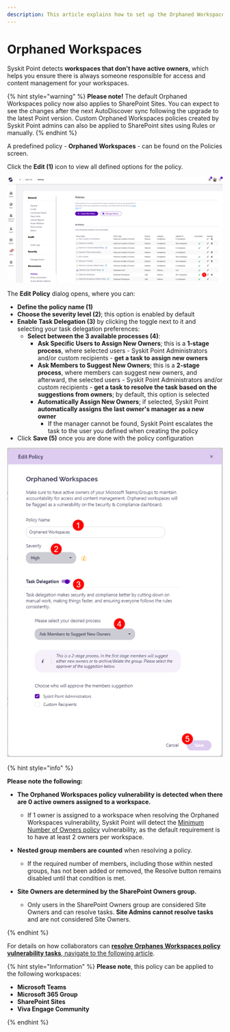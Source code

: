 ```yaml
---
description: This article explains how to set up the Orphaned Workspaces policy in Syskit Point.
---
```


# Orphaned Workspaces

Syskit Point detects **workspaces that don't have active owners**, which helps you ensure there is always someone responsible for access and content management for your workspaces. 

{% hint style="warning" %}
**Please note!** 
The default Orphaned Workspaces policy now also applies to SharePoint Sites. 
You can expect to see the changes after the next AutoDiscover sync following the upgrade to the latest Point version.
Custom Orphaned Workspaces policies created by Syskit Point admins can also be applied to SharePoint sites using Rules or manually.
{% endhint %}

A predefined policy - **Orphaned Workspaces** - can be found on the Policies screen. 

Click the **Edit (1)** icon to view all defined options for the policy. 

![Orphaned Workspaces - Edit Policy](../../.gitbook/assets/set-up-automated-workflows-orphaned-edit.png)

The **Edit Policy** dialog opens, where you can:
* **Define the policy name (1)**
* **Choose the severity level (2)**; this option is enabled by default
* **Enable Task Delegation (3)** by clicking the toggle next to it and selecting your task delegation preferences:
  * **Select between the 3 available processes (4)**:
    * **Ask Specific Users to Assign New Owners**; this is a **1-stage process**, where selected users - Syskit Point Administrators and/or custom recipients - **get a task to assign new owners**
    * **Ask Members to Suggest New Owners**; this is a **2-stage process**, where members can suggest new owners, and afterward, the selected users - Syskit Point Administrators and/or custom recipients - **get a task to resolve the task based on the suggestions from owners**; by default, this option is selected
    * **Automatically Assign New Owners**; if selected, Syskit Point **automatically assigns the last owner's manager as a new owner**
      * If the manager cannot be found, Syskit Point escalates the task to the user you defined when creating the policy
* Click **Save (5)** once you are done with the policy configuration 

![Edit Policy Dialog](../../.gitbook/assets/set-up-automated-workflows-orphaned-dialog.png)


{% hint style="info" %}

**Please note the following:** 
* **The Orphaned Workspaces policy vulnerability is detected when there are 0 active owners assigned to a workspace.** 
  * If 1 owner is assigned to a workspace when resolving the Orphaned Workspaces vulnerability, Syskit Point will detect the [Minimum Number of Owners policy](../../point-collaborators/resolve-governance-tasks/minimum-number-of-owners.md) vulnerability, as the default requirement is to have at least 2 owners per workspace. 

* **Nested group members are counted** when resolving a policy.
  * If the required number of members, including those within nested groups, has not been added or removed, the Resolve button remains disabled until that condition is met.
* **Site Owners are determined by the SharePoint Owners group.**
  * Only users in the SharePoint Owners group are considered Site Owners and can resolve tasks. **Site Admins cannot resolve tasks** and are not considered Site Owners.

{% endhint %}

For details on how collaborators can [**resolve Orphanes Workspaces policy vulnerability tasks**, navigate to the following article](../../point-collaborators/resolve-governance-tasks/orphaned-resources.md).

{% hint style="Information" %}
**Please note**, this policy can be applied to the following workspaces:
* **Microsoft Teams**
* **Microsoft 365 Group**
* **SharePoint Sites**
* **Viva Engage Community**

{% endhint %}